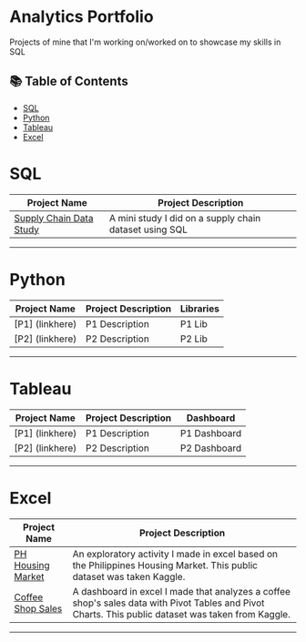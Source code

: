 # Analytics Portfolio
Projects of mine that I'm working on/worked on to showcase my skills in SQL

## 📚 Table of Contents
- [SQL](#sql)
- [Python](#python)
- [Tableau](#tableau)
- [Excel](#excel)

# SQL
| Project Name| Project Description | 
|---|---|
| [Supply Chain Data Study](https://github.com/CAgulto19/Data-Portfolio/blob/main/SQL/Supply%20Chain%20Data%20Study.pdf) | A mini study I did on a supply chain dataset using SQL | 


***

# Python
| Project Name| Project Description | Libraries | 
|---|---|---|
| [P1] (linkhere) | P1 Description | P1 Lib |
| [P2] (linkhere) | P2 Description| P2 Lib |

***

# Tableau
| Project Name| Project Description | Dashboard | 
|---|---|---|
| [P1] (linkhere) | P1 Description | P1 Dashboard |
| [P2] (linkhere) | P2 Description| P2 Dashboard |

***

# Excel
| Project Name| Project Description | 
|---|---|
| [PH Housing Market](https://github.com/CAgulto19/Data-Portfolio/blob/main/Excel/PH%20Housing.xlsx) | An exploratory activity I made in excel based on the Philippines Housing Market. This public dataset was taken Kaggle. |
| [Coffee Shop Sales](https://github.com/CAgulto19/Data-Portfolio/blob/main/Excel/Coffee%20Shop%20Sales.xlsx) | A dashboard in excel I made that analyzes a coffee shop's sales data with Pivot Tables and Pivot Charts. This public dataset was taken from Kaggle. |

***
